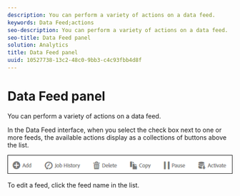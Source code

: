 ```yaml
---
description: You can perform a variety of actions on a data feed.
keywords: Data Feed;actions
seo-description: You can perform a variety of actions on a data feed.
seo-title: Data Feed panel
solution: Analytics
title: Data Feed panel
uuid: 10527738-13c2-48c0-9bb3-c4c93fbb4d8f
---
```


# Data Feed panel

You can perform a variety of actions on a data feed.

In the Data Feed interface, when you select the check box next to one or more feeds, the available actions display as a collections of buttons above the list.

![](assets/actions.png)

To edit a feed, click the feed name in the list.
